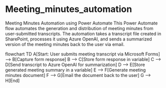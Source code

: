 # Meeting_minutes_automation
Meeting Minutes Automation using Power Automate  This Power Automate flow automates the generation and distribution of meeting minutes from user-submitted transcripts. The automation takes a transcript file created in SharePoint, processes it using Azure OpenAI, and sends a summarized version of the meeting minutes back to the user via email.

flowchart TD
    A[Start: User submits meeting transcript via Microsoft Forms] --> B[Capture form response]
    B --> C[Store form response in variable]
    C --> D[Send transcript to Azure OpenAI for summarization]
    D --> E[Store generated meeting summary in a variable]
    E --> F[Generate meeting minutes document]
    F --> G[Email the document back to the user]
    G --> H[End]
